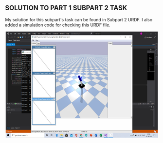 ## SOLUTION TO PART 1 SUBPART 2 TASK
   My solution for this subpart's task can be found in Subpart 2 URDF. I also added a simulation code for checking this URDF file.
   <p align="center">
    <img  width="500" height="350" src="https://github.com/Terabyte17/Robo-Summer-Camp-20/blob/master/Part1/Subpart%202/SOLUTION/Assignment%201%20URDF.png">
   </p>
